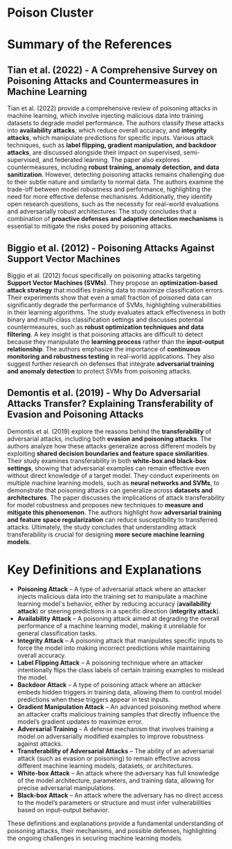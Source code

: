 # Poison Cluster

# Summary of the References

## Tian et al. (2022) - A Comprehensive Survey on Poisoning Attacks and Countermeasures in Machine Learning
Tian et al. (2022) provide a comprehensive review of poisoning attacks in machine learning, which involve injecting malicious data into training datasets to degrade model performance. The authors classify these attacks into **availability attacks**, which reduce overall accuracy, and **integrity attacks**, which manipulate predictions for specific inputs. Various attack techniques, such as **label flipping, gradient manipulation, and backdoor attacks**, are discussed alongside their impact on supervised, semi-supervised, and federated learning. The paper also explores countermeasures, including **robust training, anomaly detection, and data sanitization**. However, detecting poisoning attacks remains challenging due to their subtle nature and similarity to normal data. The authors examine the trade-off between model robustness and performance, highlighting the need for more effective defense mechanisms. Additionally, they identify open research questions, such as the necessity for real-world evaluations and adversarially robust architectures. The study concludes that a combination of **proactive defenses and adaptive detection mechanisms** is essential to mitigate the risks posed by poisoning attacks.

## Biggio et al. (2012) - Poisoning Attacks Against Support Vector Machines
Biggio et al. (2012) focus specifically on poisoning attacks targeting **Support Vector Machines (SVMs)**. They propose an **optimization-based attack strategy** that modifies training data to maximize classification errors. Their experiments show that even a small fraction of poisoned data can significantly degrade the performance of SVMs, highlighting vulnerabilities in their learning algorithms. The study evaluates attack effectiveness in both binary and multi-class classification settings and discusses potential countermeasures, such as **robust optimization techniques and data filtering**. A key insight is that poisoning attacks are difficult to detect because they manipulate the **learning process** rather than the **input-output relationship**. The authors emphasize the importance of **continuous monitoring and robustness testing** in real-world applications. They also suggest further research on defenses that integrate **adversarial training and anomaly detection** to protect SVMs from poisoning attacks.

## Demontis et al. (2019) - Why Do Adversarial Attacks Transfer? Explaining Transferability of Evasion and Poisoning Attacks
Demontis et al. (2019) explore the reasons behind the **transferability** of adversarial attacks, including both **evasion and poisoning attacks**. The authors analyze how these attacks generalize across different models by exploiting **shared decision boundaries and feature space similarities**. Their study examines transferability in both **white-box and black-box settings**, showing that adversarial examples can remain effective even without direct knowledge of a target model. They conduct experiments on multiple machine learning models, such as **neural networks and SVMs**, to demonstrate that poisoning attacks can generalize across **datasets and architectures**. The paper discusses the implications of attack transferability for model robustness and proposes new techniques to **measure and mitigate this phenomenon**. The authors highlight how **adversarial training and feature space regularization** can reduce susceptibility to transferred attacks. Ultimately, the study concludes that understanding attack transferability is crucial for designing **more secure machine learning models**.

# Key Definitions and Explanations

- **Poisoning Attack** – A type of adversarial attack where an attacker injects malicious data into the training set to manipulate a machine learning model's behavior, either by reducing accuracy (**availability attack**) or steering predictions in a specific direction (**integrity attack**).
- **Availability Attack** – A poisoning attack aimed at degrading the overall performance of a machine learning model, making it unreliable for general classification tasks.
- **Integrity Attack** – A poisoning attack that manipulates specific inputs to force the model into making incorrect predictions while maintaining overall accuracy.
- **Label Flipping Attack** – A poisoning technique where an attacker intentionally flips the class labels of certain training examples to mislead the model.
- **Backdoor Attack** – A type of poisoning attack where an attacker embeds hidden triggers in training data, allowing them to control model predictions when these triggers appear in test inputs.
- **Gradient Manipulation Attack** – An advanced poisoning method where an attacker crafts malicious training samples that directly influence the model’s gradient updates to maximize error.
- **Adversarial Training** – A defense mechanism that involves training a model on adversarially modified examples to improve robustness against attacks.
- **Transferability of Adversarial Attacks** – The ability of an adversarial attack (such as evasion or poisoning) to remain effective across different machine learning models, datasets, or architectures.
- **White-box Attack** – An attack where the adversary has full knowledge of the model architecture, parameters, and training data, allowing for precise adversarial manipulations.
- **Black-box Attack** – An attack where the adversary has no direct access to the model’s parameters or structure and must infer vulnerabilities based on input-output behavior.

These definitions and explanations provide a fundamental understanding of poisoning attacks, their mechanisms, and possible defenses, highlighting the ongoing challenges in securing machine learning models.
